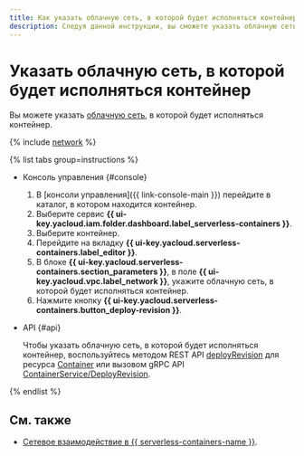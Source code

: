 ```yaml
---
title: Как указать облачную сеть, в которой будет исполняться контейнер
description: Следуя данной инструкции, вы сможете указать облачную сеть, в которой будет исполняться контейнер.
---
```


# Указать облачную сеть, в которой будет исполняться контейнер

Вы можете указать [облачную сеть](../../vpc/concepts/network.md#network), в которой будет исполняться контейнер.

{% include [network](../../_includes/functions/network.md) %}

{% list tabs group=instructions %}

- Консоль управления {#console}
    
    1. В [консоли управления]({{ link-console-main }}) перейдите в каталог, в котором находится контейнер.
    1. Выберите сервис **{{ ui-key.yacloud.iam.folder.dashboard.label_serverless-containers }}**.
    1. Выберите контейнер.
    1. Перейдите на вкладку **{{ ui-key.yacloud.serverless-containers.label_editor }}**.
    1. В блоке **{{ ui-key.yacloud.serverless-containers.section_parameters }}**, в поле **{{ ui-key.yacloud.vpc.label_network }}**, укажите облачную сеть, в которой будет исполняться контейнер.
    1. Нажмите кнопку **{{ ui-key.yacloud.serverless-containers.button_deploy-revision }}**.

- API {#api}

  Чтобы указать облачную сеть, в которой будет исполняться контейнер, воспользуйтесь методом REST API [deployRevision](../containers/api-ref/Container/deployRevision.md) для ресурса [Container](../containers/api-ref/Container/index.md) или вызовом gRPC API [ContainerService/DeployRevision](../containers/api-ref/grpc/container_service.md#DeployRevision).

{% endlist %}

## См. также

* [Сетевое взаимодействие в {{ serverless-containers-name }}](../concepts/networking.md).
